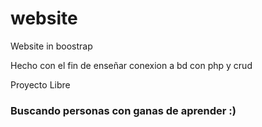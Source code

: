 # website
Website in boostrap

Hecho con el fin de enseñar conexion a bd con php y crud

Proyecto Libre


### Buscando personas con ganas de aprender :)
